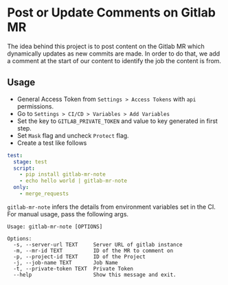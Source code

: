 # Post or Update Comments on Gitlab MR

The idea behind this project is to post content on the Gitlab MR which
dynamically updates as new commits are made. In order to do that, we add a
comment at the start of our content to identify the job the content is from.

## Usage

- General Access Token from `Settings > Access Tokens` with `api` permissions.
- Go to `Settings > CI/CD > Variables > Add Variables`
- Set the key to `GITLAB_PRIVATE_TOKEN` and value to key generated in first step.
- Set `Mask` flag and uncheck `Protect` flag.
- Create a test like follows

```yaml
test:
  stage: test
  script:
    - pip install gitlab-mr-note
    - echo hello world | gitlab-mr-note
  only:
    - merge_requests
```

`gitlab-mr-note` infers the details from environment variables set in the CI.
For manual usage, pass the following args.

```
Usage: gitlab-mr-note [OPTIONS]

Options:
  -s, --server-url TEXT     Server URL of gitlab instance
  -m, --mr-id TEXT          ID of the MR to comment on
  -p, --project-id TEXT     ID of the Project
  -j, --job-name TEXT       Job Name
  -t, --private-token TEXT  Private Token
  --help                    Show this message and exit.
```
